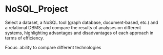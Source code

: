 # NoSQL_Project
Select a dataset, a NoSQL tool (graph database, document-based, etc.) and a relational DBMS, and compare the results of analyses on different systems, highlighting advantages and disadvantages of each approach in terms of efficiency.

Focus: ability to compare different technologies

